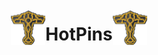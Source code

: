 <html>
    <style>
        .container {
            display: flex;
            flex-direction: row;
            align-items: center;
            justify-content: center;
        }
        .hammer {
            width:55px;
            height:55px;
        }
    </style>
    <div class='container'>
        <img src='img/logo.png' class='hammer'/>
        <h1>HotPins</h1>
        <img src='img/logo.png' class='hammer'/>
    </div>
</html>